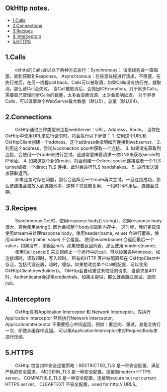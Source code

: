 ## OkHttp notes.

* [1.Calls](#1)
* [2.Connections](#2)
* [3.Recipes](#3)
* [4.Interceptors](#4)
* [5.HTTPS](#5)

<h2 id="1">1.Calls</h2>
&emsp;&emsp; okhttp的Calls会以以下两种方式执行：Synchronous： 请求线程会一直阻塞，直到获取到Response。
Asynchronous：在任意线程进行请求，不阻塞，在执行完后，在另一线程call back。Calls可以被取消，如果Calls没有执行完，就取消，那么该Call会失败。
当Call被取消后，会抛出IOException。对于同步Calls，需要自己管理同步Calls的数量，太多会浪费资源，太少会影响延迟。
对于异步Calls，可以设置单个WebServer最大数量（默认5），总量（默认64）。

<h2 id="2">2.Connections</h2>
&emsp;&emsp; OkHttp通过三种类型来连接webServer：URL，Address，Route。
当你在OkHttp中使用URL来进行请求时，将会执行以下步骤：
1. 使用这个URL和OkHttpClient创建一个address。这个address会指明如何连接到webserver。
2. 利用这个address，尝试从connection pool中获取一个连接。
3. 如果没有获取到连接，会使用一个route来进行尝试。这通常意味着请求一次DNS来获取server的IP地址。
4. 如果这是个新的route，将会创建一个direct socket连接或者一个TLS tunnel或者一个direct TLS 连接。此时会进行TLS handshakes。
5. 进行发送请求获取返回。
<br>
&emsp;&emsp; 如果连接时存在问题，那么会选择另一个route再次尝试。一旦连接成功，那么该连接会被放入到连接池中，这样下次就能复用，
一段时间不用后，连接会过期。

<h2 id="3">3.Recipes</h2>
&emsp;&emsp; Synchronous Get时，使用response.body().string()，如果response body很大，避免使用string(), 因为会把整个body加载到内存中，
这时候，我们更应该使用stream来处理response body。使用header(name, value) 会进行覆盖，使用addHeader(name, value) 不会覆盖。
使用header(name) 会返回最后一个value，如果没有，则返回null。如果想要返回列表，那么使用headers(name);

<br>
&emsp;&emsp; 使用Call.cancel() 来立刻终止一个运行中的call。可以设置各种timeout，如连接超时，读取超时，写入超时。
所有的HTTP 客户端配置都在 OkHttpClient中存活，包括代理设置，超时，缓存。如果想改变单个Call的配置，可以使用OkHttpClient.newBuilder()。
OkHttp会自动重试未校验的请求，当请求是401时，Authenticator会提供credentials，如果未提供，那么就会跳过重试，返回null。

<h2 id="4">4.Interceptors</h2>
&emsp;&emsp; OkHttp具有Application Interceptor 和 Network Interceptor。先执行Application Interceptor 然后执行Network Interceptor。
ApplicationInterceptor 不需要担心中间返回，例如：重定向、重试。总是会执行一次，即使从缓存中返回。
可以用ApplicationInterceptor来对RequestBody来进行压缩。

<h2 id="5">5.HTTPS</h2>
&emsp;&emsp; OkHttp 包含四种安全连接策略：RESTRICTED_TLS 是一种安全配置，满足严格的安全需求。 MODERN_TLS 是一种安全配置，连接到modern HTTPS server。
COMPATIBLE_TLS 是一种安全配置，连接到secure but not current HTTPS server。 CLEARTEXT 不安全配置，used for http:// URLS。